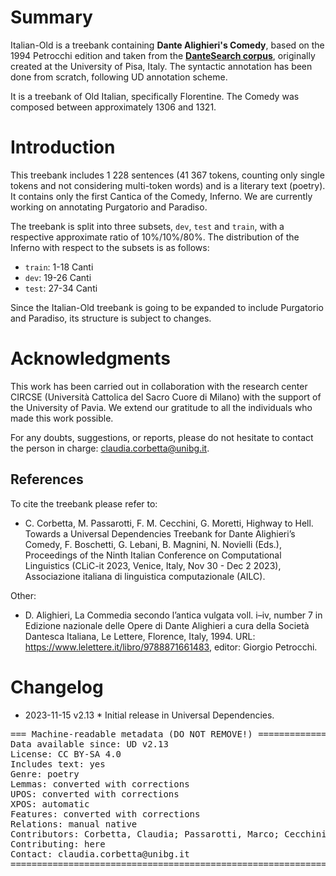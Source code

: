 # Summary

Italian-Old is a treebank containing **Dante Alighieri's Comedy**, based on the 1994 Petrocchi edition and taken from the [**DanteSearch corpus**](https://dantesearch.dantenetwork.it), originally created at the University of Pisa, Italy. The syntactic annotation has been done from scratch, following UD annotation scheme.

It is a treebank of Old Italian, specifically Florentine. The Comedy was composed between approximately 1306 and 1321. 


# Introduction

This treebank includes 1 228 sentences (41 367 tokens, counting only single tokens and not considering multi-token words) and is a literary text (poetry). It contains only the first Cantica of the Comedy, Inferno. We are currently working on annotating Purgatorio and Paradiso.

The treebank is split into three subsets, `dev`, `test` and `train`, with a respective approximate ratio of 10%/10%/80%. 
The distribution of the Inferno with respect to the subsets is as follows:

* `train`: 1-18 Canti
* `dev`: 19-26 Canti
* `test`: 27-34 Canti

Since the Italian-Old treebank is going to be expanded to include Purgatorio and Paradiso, its structure is subject to changes.


# Acknowledgments

This work has been carried out in collaboration with the research center CIRCSE (Università Cattolica del Sacro Cuore di Milano) with the support of the University of Pavia. 
We extend our gratitude to all the individuals who made this work possible. 

For any doubts, suggestions, or reports, please do not hesitate to contact the person in charge: claudia.corbetta@unibg.it.


## References

To cite the treebank please refer to: 

* C. Corbetta, M. Passarotti, F. M. Cecchini, G. Moretti, Highway to Hell. Towards a Universal Dependencies Treebank for Dante Alighieri’s Comedy, F. Boschetti, G. Lebani, B. Magnini, N. Novielli (Eds.), Proceedings of the Ninth Italian Conference on Computational Linguistics (CLiC-it 2023, Venice,
Italy, Nov 30 - Dec 2 2023), Associazione italiana di linguistica computazionale (AILC).

Other:

* D. Alighieri, La Commedia secondo l’antica vulgata voll. i–iv, number 7 in Edizione nazionale delle Opere di Dante Alighieri a cura della Società Dantesca Italiana, Le Lettere, Florence, Italy, 1994. URL: https://www.lelettere.it/libro/9788871661483, editor: Giorgio Petrocchi.

# Changelog

* 2023-11-15 v2.13
        * Initial release in Universal Dependencies.


<pre>
=== Machine-readable metadata (DO NOT REMOVE!) ================================
Data available since: UD v2.13
License: CC BY-SA 4.0
Includes text: yes
Genre: poetry
Lemmas: converted with corrections
UPOS: converted with corrections
XPOS: automatic
Features: converted with corrections
Relations: manual native
Contributors: Corbetta, Claudia; Passarotti, Marco; Cecchini, Flavio Massimiliano; Moretti, Giovanni.
Contributing: here
Contact: claudia.corbetta@unibg.it
===============================================================================
</pre>
